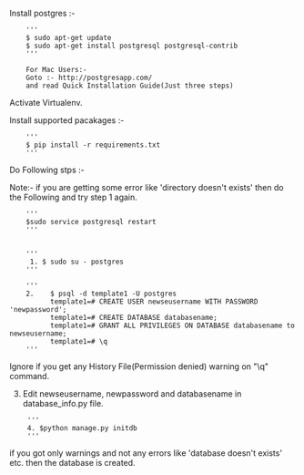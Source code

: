 Install postgres :-

        '''
        $ sudo apt-get update
        $ sudo apt-get install postgresql postgresql-contrib
        '''

        For Mac Users:-
        Goto :- http://postgresapp.com/
        and read Quick Installation Guide(Just three steps)


Activate Virtualenv.


Install supported pacakages :-

        '''
        $ pip install -r requirements.txt
        '''


Do Following stps :-

Note:- if you are getting some error like 'directory doesn't exists' then do the Following and try step 1 again.


        '''
        $sudo service postgresql restart
        '''


        '''
         1. $ sudo su - postgres
        '''

        '''
        2.    $ psql -d template1 -U postgres
              template1=# CREATE USER newseusername WITH PASSWORD 'newpassword';
              template1=# CREATE DATABASE databasename;
              template1=# GRANT ALL PRIVILEGES ON DATABASE databasename to newseusername;
              template1=# \q
        '''
        
Ignore if you get any History File(Permission denied) warning on "\q" command.

3. Edit newseusername, newpassword and databasename in database_info.py file.

        '''
        4. $python manage.py initdb
        '''

if you got only warnings and not any errors like 'database doesn't exists' etc. then the database is created.
